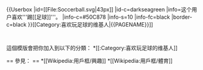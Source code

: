 {{Userbox
  |id=[[File:Soccerball.svg|43px]]
  |id-c=darkseagreen
  |info=这个用户喜欢'''踢[[足球]]'''。
  |info-c=#50C878
  |info-s=10
  |info-fc=black
  |border-c=black
}}<includeonly>[[Category:喜欢玩足球的维基人|{{PAGENAME}}]]</includeonly>
<noinclude>
<p style="clear: both; padding-top: 2em">
這個模版會把你加入到以下的分類：
*[[:Category:喜欢玩足球的维基人]]

== 參見： ==
*[[Wikipedia:用戶框/興趣]]
*[[Wikipedia:用戶框/體育]]
</p>
</noinclude>